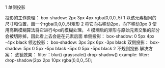 1 单侧投影

投影的工作原理：
	box-shadow: 2px 3px 4px rgba(0,0,0,.5)
	1  以该元素相同的尺寸和位置，画一个rgba(0,0,0,.5)矩形
	2 将它向右移动2px，向下移动3px
	3 使用高斯模糊算法将它进行4px的模糊处理。
	4 模糊后的矩形与原始元素交集的部分会被切除掉，因此看上去会是在元素后面
	单侧投影：
		box-shadow: 0 5px 4px -4px black
	领边投影：
		box-shadow: 3px 3px 6px -3px black
	双侧投影：
		box-shadow: 5px 0 5px -5px black
							 -5px 0 5px -5px black
2 不规则投影
	解决方案：
		滤镜效果：
		filter：blur()  grayscale()  drop-shadow()
		example:
			filter: drop-shadow(2px 2px 10px rgba(0,0,0,.5));
